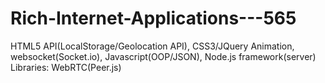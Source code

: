 # Rich-Internet-Applications---565
HTML5 API(LocalStorage/Geolocation API), CSS3/JQuery Animation, websocket(Socket.io), Javascript(OOP/JSON), Node.js framework(server)
Libraries: WebRTC(Peer.js)
